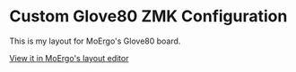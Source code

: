 # Custom Glove80 ZMK Configuration

This is my layout for MoErgo's Glove80 board.

[View it in MoErgo's layout editor](https://my.glove80.com/#/layout/user/3ecbb6fa-52f7-4387-953e-ac5d7b8c63ff)
